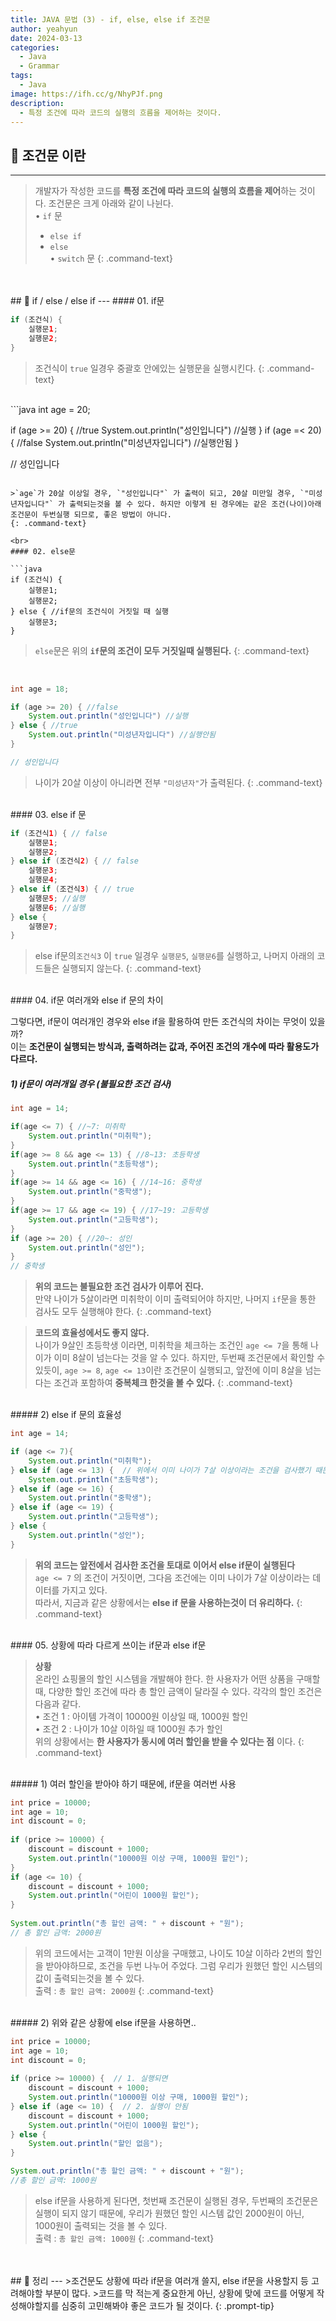 ```yaml
---
title: JAVA 문법 (3) - if, else, else if 조건문
author: yeahyun
date: 2024-03-13
categories:
  - Java
  - Grammar
tags:
  - Java
image: https://ifh.cc/g/NhyPJf.png
description:
  - 특정 조건에 따라 코드의 실행의 흐름을 제어하는 것이다.
---
```

## 🔎 조건문 이란
---

>개발자가 작성한 코드를 **특정 조건에 따라 코드의 실행의 흐름을 제어**하는 것이다. 조건문은 크게 아래와 같이 나뉜다.  
>• `if` 문  
>	- `else if`  
>	- `else`   
>• `switch` 문
{: .command-text}


<br>
<br>
## 🔎 if / else / else if
---
#### 01. if문

```java
if (조건식) {
	실행문1;
	실행문2;
}
```

>조건식이 `true` 일경우 중괄호 안에있는 실행문을 실행시킨다.
{: .command-text}

<br>
```java
int age = 20;

if (age >= 20) { //true
	System.out.println("성인입니다") //실행
}
if (age =< 20) { //false
	System.out.println("미성년자입니다") //실행안됨
}

// 성인입니다
```

>`age`가 20살 이상일 경우, `"성인입니다"` 가 출력이 되고, 20살 미만일 경우, `"미성년자입니다"` 가 출력되는것을 볼 수 있다. 하지만 이렇게 된 경우에는 같은 조건(나이)아래 조건문이 두번실행 되므로, 좋은 방법이 아니다.
{: .command-text}

<br>
#### 02. else문

```java
if (조건식) { 
	실행문1;
	실행문2;
} else { //if문의 조건식이 거짓일 때 실행
	실행문3;
}
```

>`else`문은 위의 **`if`문의 조건이 모두 거짓일때 실행된다.**
{: .command-text}

<br>

```java
int age = 18;

if (age >= 20) { //false
	System.out.println("성인입니다") //실행
} else { //true
	System.out.println("미성년자입니다") //실행안됨
}

// 성인입니다
```

>나이가 20살 이상이 아니라면 전부 `"미성년자"`가 출력된다.
{: .command-text}

<br>
#### 03. else if 문

```java
if (조건식1) { // false
	실행문1;
	실행문2;
} else if (조건식2) { // false
	실행문3;
	실행문4;
} else if (조건식3) { // true
	실행문5; //실행
	실행문6; //실행
} else { 
	실행문7;
}
```

>else if문의`조건식3` 이 `true` 일경우 `실행문5`, `실행문6`를 실행하고, 나머지 아래의 코드들은 실행되지 않는다.
{: .command-text}

<br>
#### 04. if문 여러개와 else if 문의 차이

그렇다면, if문이 여러개인 경우와 else if을 활용하여 만든 조건식의 차이는 무엇이 있을까?  
이는 **조건문이 실행되는 방식과, 출력하려는 값과, 주어진 조건의 개수에 따라 활용도가 다르다.**

##### 1) if문이 여러개일 경우 (불필요한 조건 검사)

```java
int age = 14;

if(age <= 7) { //~7: 미취학 
	System.out.println("미취학");
}
if(age >= 8 && age <= 13) { //8~13: 초등학생
	System.out.println("초등학생");
}
if(age >= 14 && age <= 16) { //14~16: 중학생
	System.out.println("중학생");
}
if(age >= 17 && age <= 19) { //17~19: 고등학생
	System.out.println("고등학생");
}
if (age >= 20) { //20~: 성인
	System.out.println("성인");
}
// 중학생
```

>**위의 코드는 불필요한 조건 검사가 이루어 진다.**  
>만약 나이가 5살이라면 미취학이 이미 출력되어야 하지만, 나머지 `if`문을 통한 검사도 모두 실행해야 한다.
{: .command-text}

>**코드의 효율성에서도 좋지 않다.**  
>나이가 9살인 초등학생 이라면, 미취학을 체크하는 조건인 `age <= 7`을 통해 나이가 이미 8살이 넘는다는 것을 알 수 있다. 하지만, 두번째 조건문에서 확인할 수 있듯이, `age >= 8`, `age <= 13`이란 조건문이 실행되고, 앞전에 이미 8살을 넘는다는 조건과 포함하여 **중복체크 한것을 볼 수 있다.**
{: .command-text}


<br> 
##### 2) else if 문의 효율성

```java
int age = 14;

if (age <= 7){  
    System.out.println("미취학");  
} else if (age <= 13) {  // 위에서 이미 나이가 7살 이상이라는 조건을 검사했기 때문
    System.out.println("초등학생");  
} else if (age <= 16) {  
    System.out.println("중학생");  
} else if (age <= 19) {  
    System.out.println("고등학생");  
} else {  
    System.out.println("성인");  
}
```

>**위의 코드는 앞전에서 검사한 조건을 토대로 이어서 else if문이 실행된다**  
>`age <= 7` 의 조건이 거짓이면, 그다음 조건에는 이미 나이가 7살 이상이라는 데이터를 가지고 있다.  
>따라서, 지금과 같은 상황에서는 **else if 문을 사용하는것이 더 유리하다.**
{: .command-text}


<br>
#### 05. 상황에 따라 다르게 쓰이는 if문과 else if문

>**상황**  
>온라인 쇼핑몰의 할인 시스템을 개발해야 한다. 한 사용자가 어떤 상품을 구매할 때, 다양한 할인 조건에 따라 총 할인 금액이 달라질 수 있다. 각각의 할인 조건은 다음과 같다.   
>	• 조건 1 : 아이템 가격이 10000원 이상일 때, 1000원 할인  
>	• 조건 2 : 나이가 10살 이하일 때 1000원 추가 할인  
>위의 상황에서는 **한 사용자가 동시에 여러 할인을 받을 수 있다는 점** 이다.
{: .command-text}

<br>
##### 1) 여러 할인을 받아야 하기 때문에, if문을 여러번 사용

```java
int price = 10000;  
int age = 10;  
int discount = 0;  
  
if (price >= 10000) {  
    discount = discount + 1000;  
    System.out.println("10000원 이상 구매, 1000원 할인");  
}  
if (age <= 10) {  
    discount = discount + 1000;  
    System.out.println("어린이 1000원 할인");  
}  
  
System.out.println("총 할인 금액: " + discount + "원");
// 총 할인 금액: 2000원
```

>위의 코드에서는 고객이 1만원 이상을 구매했고, 나이도 10살 이하라 2번의 할인을 받아야하므로,
>조건을 두번 나누어 주었다. 그럼 우리가 원했던 할인 시스템의 값이 출력되는것을 볼 수 있다.  
>출력 : `총 할인 금액: 2000원`
{: .command-text}

<br>
##### 2) 위와 같은 상황에 else if문을 사용하면..

```java
int price = 10000;  
int age = 10;  
int discount = 0;  
  
if (price >= 10000) {  // 1. 실행되면
    discount = discount + 1000;  
    System.out.println("10000원 이상 구매, 1000원 할인");  
} else if (age <= 10) {  // 2. 실행이 안됨
    discount = discount + 1000;  
    System.out.println("어린이 1000원 할인");  
} else {  
    System.out.println("할인 없음");  
}  

System.out.println("총 할인 금액: " + discount + "원");
//총 할인 금액: 1000원
```

>else if문을 사용하게 된다면, 첫번째 조건문이 실행된 경우, 두번째의 조건문은 실행이 되지 않기 때문에, 우리가 원했던 할인 시스템 값인 2000원이 아닌, 1000원이 출력되는 것을 볼 수 있다.  
>출력 : `총 할인 금액: 1000원`
{: .command-text}



<br>
<br>
## 🔎 정리
---
>조건문도 상황에 따라 if문을 여러개 쓸지, else if문을 사용할지 등 고려해야할 부분이 많다.
>코드를 막 적는게 중요한게 아닌, 상황에 맞에 코드를 어떻게 작성해야할지를 심중히 고민해봐야 좋은 코드가 될 것이다.
{: .prompt-tip}